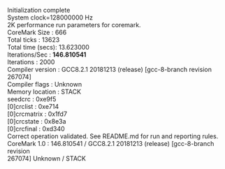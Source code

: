 Initialization complete</br>
System clock=128000000 Hz</br>
2K performance run parameters for coremark.</br>
CoreMark Size    : 666</br>
Total ticks      : 13623</br>
Total time (secs): 13.623000</br>
Iterations/Sec   : <strong>146.810541</strong></br>
Iterations       : 2000</br>
Compiler version : GCC8.2.1 20181213 (release) [gcc-8-branch revision 267074]</br>
Compiler flags   : Unknown</br>
Memory location  : STACK</br>
seedcrc          : 0xe9f5</br>
[0]crclist       : 0xe714</br>
[0]crcmatrix     : 0x1fd7</br>
[0]crcstate      : 0x8e3a</br>
[0]crcfinal      : 0xd340</br>
Correct operation validated. See README.md for run and reporting rules.</br>
CoreMark 1.0 : 146.810541 / GCC8.2.1 20181213 (release) [gcc-8-branch revision</br> 267074] Unknown / STACK</br>

